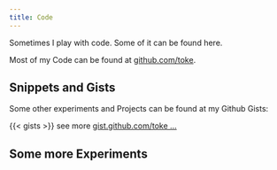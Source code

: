 ```yaml
---
title: Code
---
```


Sometimes I play with code. Some of it can be found here.

Most of my Code can be found at [github.com/toke](https://github.com/toke).

## Snippets and Gists

Some other experiments and Projects can be found at my Github
Gists:

{{< gists >}}
see more [gist.github.com/toke …](https://gist.github.com/toke)


## Some more Experiments

<!-- List items …-->
